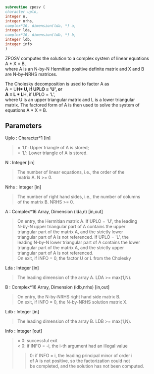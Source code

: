 ```fortran  
subroutine zposv (  
character uplo,  
integer n,  
integer nrhs,  
complex*16, dimension(lda, *) a,  
integer lda,  
complex*16, dimension(ldb, *) b,  
integer ldb,  
integer info  
)  
```  
  
ZPOSV computes the solution to a complex system of linear equations  
A * X = B,  
where A is an N-by-N Hermitian positive definite matrix and X and B  
are N-by-NRHS matrices.  
  
The Cholesky decomposition is used to factor A as  
A = U**H* U,  if UPLO = 'U', or  
A = L * L**H,  if UPLO = 'L',  
where U is an upper triangular matrix and  L is a lower triangular  
matrix.  The factored form of A is then used to solve the system of  
equations A * X = B.  
  
## Parameters  
Uplo : Character*1 [in]  
> = 'U':  Upper triangle of A is stored;  
> = 'L':  Lower triangle of A is stored.  
  
N : Integer [in]  
> The number of linear equations, i.e., the order of the  
> matrix A.  N >= 0.  
  
Nrhs : Integer [in]  
> The number of right hand sides, i.e., the number of columns  
> of the matrix B.  NRHS >= 0.  
  
A : Complex*16 Array, Dimension (lda,n) [in,out]  
> On entry, the Hermitian matrix A.  If UPLO = 'U', the leading  
> N-by-N upper triangular part of A contains the upper  
> triangular part of the matrix A, and the strictly lower  
> triangular part of A is not referenced.  If UPLO = 'L', the  
> leading N-by-N lower triangular part of A contains the lower  
> triangular part of the matrix A, and the strictly upper  
> triangular part of A is not referenced.  
> On exit, if INFO = 0, the factor U or L from the Cholesky  
  
Lda : Integer [in]  
> The leading dimension of the array A.  LDA >= max(1,N).  
  
B : Complex*16 Array, Dimension (ldb,nrhs) [in,out]  
> On entry, the N-by-NRHS right hand side matrix B.  
> On exit, if INFO = 0, the N-by-NRHS solution matrix X.  
  
Ldb : Integer [in]  
> The leading dimension of the array B.  LDB >= max(1,N).  
  
Info : Integer [out]  
> = 0:  successful exit  
> < 0:  if INFO = -i, the i-th argument had an illegal value  
> > 0:  if INFO = i, the leading principal minor of order i  
> of A is not positive, so the factorization could not  
> be completed, and the solution has not been computed.  
  
